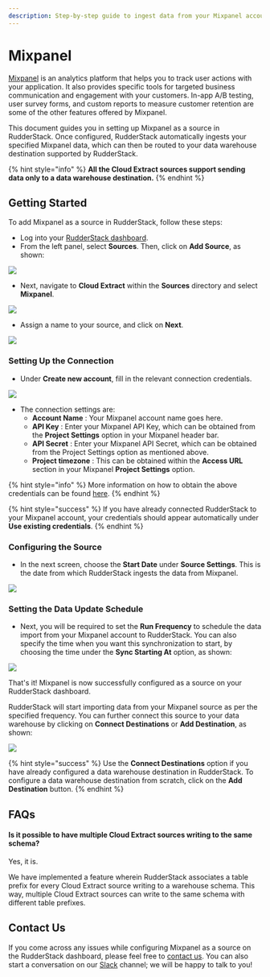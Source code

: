 ```yaml
---
description: Step-by-step guide to ingest data from your Mixpanel account into RudderStack.
---
```


# Mixpanel

[Mixpanel](https://mixpanel.com/) is an analytics platform that helps you to track user actions with your application. It also provides specific tools for targeted business communication and engagement with your customers. In-app A/B testing, user survey forms, and custom reports to measure customer retention are some of the other features offered by Mixpanel.

This document guides you in setting up Mixpanel as a source in RudderStack. Once configured, RudderStack automatically ingests your specified Mixpanel data, which can then be routed to your data warehouse destination supported by RudderStack.

{% hint style="info" %}
**All the Cloud Extract sources support sending data only to a data warehouse destination.**
{% endhint %}

## Getting Started

To add Mixpanel as a source in RudderStack, follow these steps:

* Log into your [RudderStack dashboard](https://app.rudderlabs.com/signup?type=freetrial).
* From the left panel, select **Sources**. Then, click on **Add Source**, as shown:

![](../.gitbook/assets/1%20%284%29%20%283%29%20%283%29%20%283%29%20%283%29%20%283%29%20%283%29%20%283%29%20%283%29%20%283%29%20%283%29%20%283%29%20%283%29%20%283%29%20%283%29%20%283%29%20%282%29%20%283%29.png)

* Next, navigate to **Cloud Extract** within the **Sources** directory and select **Mixpanel**.

![](../.gitbook/assets/2%20%2810%29.png)

* Assign a name to your source, and click on **Next**.

![](../.gitbook/assets/3%20%288%29.png)

### Setting Up the Connection

* Under **Create new account**, fill in the relevant connection credentials.

![](../.gitbook/assets/4%20%289%29.png)

* The connection settings are: 
  * **Account Name** : Your Mixpanel account name goes here.
  * **API Key** : Enter your Mixpanel API Key, which can be obtained from the **Project Settings** option in your Mixpanel header bar. 
  * **API Secret** : Enter your Mixpanel API Secret, which can be obtained from the Project Settings option as mentioned above.
  * **Project timezone** : This can be obtained within the **Access URL** section in your Mixpanel **Project Settings** option.

{% hint style="info" %}
More information on how to obtain the above credentials can be found [here](https://help.mixpanel.com/hc/en-us/articles/115004490503-Project-Settings).
{% endhint %}

{% hint style="success" %}
If you have already connected RudderStack to your Mixpanel account, your credentials should appear automatically under **Use existing credentials**.
{% endhint %}

### Configuring the Source

* In the next screen, choose the **Start Date** under **Source Settings**. This is the date from which RudderStack ingests the data from Mixpanel.

![](../.gitbook/assets/5%20%2810%29.png)

### Setting the Data Update Schedule

* Next, you will be required to set the **Run Frequency** to schedule the data import from your Mixpanel account to RudderStack. You can also specify the time when you want this synchronization to start, by choosing the time under the **Sync Starting At** option, as shown:

![](../.gitbook/assets/6%20%2810%29.png)

That's it! Mixpanel is now successfully configured as a source on your RudderStack dashboard. 

RudderStack will start importing data from your Mixpanel source as per the specified frequency. You can further connect this source to your data warehouse by clicking on **Connect Destinations** or **Add Destination**, as shown:

![](../.gitbook/assets/7%20%286%29.png)

{% hint style="success" %}
Use the **Connect Destinations** option if you have already configured a data warehouse destination in RudderStack. To configure a data warehouse destination from scratch, click on the **Add Destination** button.
{% endhint %}

## FAQs

#### Is it possible to have multiple Cloud Extract sources writing to the same schema?

Yes, it is. 

We have implemented a feature wherein RudderStack associates a table prefix for every Cloud Extract source writing to a warehouse schema. This way, multiple Cloud Extract sources can write to the same schema with different table prefixes.

## Contact Us

If you come across any issues while configuring Mixpanel as a source on the RudderStack dashboard, please feel free to [contact us](mailto:%20docs@rudderstack.com). You can also start a conversation on our [Slack](https://resources.rudderstack.com/join-rudderstack-slack) channel; we will be happy to talk to you!

